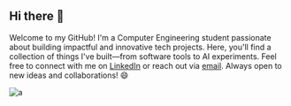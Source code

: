 ## Hi there 👋

<!--
**AadiBiyani/AadiBiyani** is a ✨ _special_ ✨ repository because its `README.md` (this file) appears on your GitHub profile.

Here are some ideas to get you started:

- 🔭 I’m currently working on ...
- 🌱 I’m currently learning ...
- 👯 I’m looking to collaborate on ...
- 🤔 I’m looking for help with ...
- 💬 Ask me about ...
- 📫 How to reach me: ...
- 😄 Pronouns: ...
- ⚡ Fun fact: ...
-->

Welcome to my GitHub!
I'm a Computer Engineering student passionate about building impactful and innovative tech projects. Here, you'll find a collection of things I've built—from software tools to AI experiments. Feel free to connect with me on [LinkedIn](https://www.linkedin.com/in/aadi-biyani/) or reach out via [email](mailto:aadibiyani5@gmail.com). Always open to new ideas and collaborations! 😄


![a](https://github-profile-summary-cards.vercel.app/api/cards/profile-details?username=AadiBiyani&theme=react)

